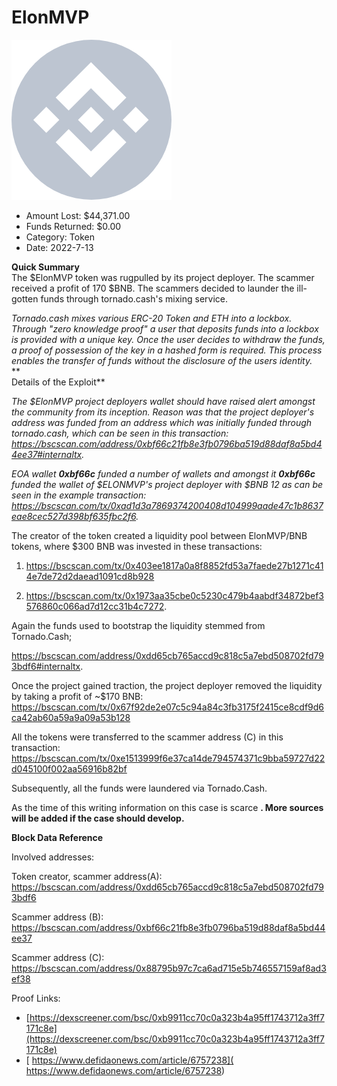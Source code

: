# ElonMVP
![ElonMVP](/rektimages/ElonMVP.png)
- Amount Lost: $44,371.00
- Funds Returned: $0.00
- Category: Token
- Date: 2022-7-13

**Quick Summary**  
The $ElonMVP token was rugpulled by its project deployer. The scammer received a profit of 170 $BNB. The scammers decided to launder the ill-gotten funds through tornado.cash's mixing service. 

 _Tornado.cash mixes various ERC-20 Token and ETH into a lockbox. Through "zero knowledge proof" a user that deposits funds into a lockbox is provided with a unique key. Once the user decides to withdraw the funds, a proof of possession of the key in a hashed form is required. This process enables the transfer of funds without the disclosure of the users identity._  
 **  
Details of the Exploit**

 _The $ElonMVP project deployers wallet should have raised alert amongst the community from its inception. Reason was that the project deployer's address was funded from an address which was initially funded through tornado.cash, which can be seen in this transaction: https://bscscan.com/address/0xbf66c21fb8e3fb0796ba519d88daf8a5bd44ee37#internaltx._

 _EOA wallet **0xbf66c** funded a number of wallets and amongst it **0xbf66c** funded the wallet of $ELONMVP's project deployer with $BNB 12 as can be seen  in the example transaction: https://bscscan.com/tx/0xad1d3a7869374200408d104999aade47c1b8637eae8cec527d398bf635fbc2f6._

The creator of the token created a liquidity pool between ElonMVP/BNB tokens, where $300 BNB was invested in these transactions:

1) https://bscscan.com/tx/0x403ee1817a0a8f8852fd53a7faede27b1271c414e7de72d2daead1091cd8b928

2) https://bscscan.com/tx/0x1973aa35cbe0c5230c479b4aabdf34872bef3576860c066ad7d12cc31b4c7272.

Again the funds used to bootstrap the liquidity stemmed from Tornado.Cash;

https://bscscan.com/address/0xdd65cb765accd9c818c5a7ebd508702fd793bdf6#internaltx.

Once the project gained traction, the project deployer removed the liquidity by taking a profit of ~$170 BNB: https://bscscan.com/tx/0x67f92de2e07c5c94a84c3fb3175f2415ce8cdf9d6ca42ab60a59a9a09a53b128

All the tokens were transferred to the scammer address (C) in this transaction: https://bscscan.com/tx/0xe1513999f6e37ca14de794574371c9bba59727d22d045100f002aa56916b82bf

Subsequently, all the funds were laundered via Tornado.Cash.

  


As the time of this writing information on this case is scarce **. More sources will be added if the case should develop.**

  


 **Block Data Reference**

Involved addresses:

Token creator, scammer address(A): https://bscscan.com/address/0xdd65cb765accd9c818c5a7ebd508702fd793bdf6

Scammer address (B): https://bscscan.com/address/0xbf66c21fb8e3fb0796ba519d88daf8a5bd44ee37

Scammer address (C): https://bscscan.com/address/0x88795b97c7ca6ad715e5b746557159af8ad3ef38


Proof Links:
- [https://dexscreener.com/bsc/0xb9911cc70c0a323b4a95ff1743712a3ff7171c8e](https://dexscreener.com/bsc/0xb9911cc70c0a323b4a95ff1743712a3ff7171c8e)
- [ https://www.defidaonews.com/article/6757238]( https://www.defidaonews.com/article/6757238)


